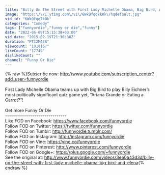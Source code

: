 ```yaml
---
title: "Billy On The Street with First Lady Michelle Obama, Big Bird, And Elena!!!"
image: "https:\/\/i.ytimg.com\/vi\/6WkQfqq7kOk\/hqdefault.jpg"
vid_id: "6WkQfqq7kOk"
categories: "Comedy"
tags: ["funnyordie","funny or die","funny"]
date: "2022-06-09T15:15:38+03:00"
vid_date: "2015-02-19T21:30:30Z"
duration: "PT12M43S"
viewcount: "1018167"
likeCount: "17749"
dislikeCount: ""
channel: "Funny Or Die"
---
```

{% raw %}Subscribe now: <a rel="nofollow" target="blank" href="http://www.youtube.com/subscription_center?add_user=funnyordie">http://www.youtube.com/subscription_center?add_user=funnyordie</a><br /><br />First Lady Michelle Obama teams up with Big Bird to play Billy Eichner’s most politically significant quiz game yet, “Ariana Grande or Eating a Carrot?”!<br /><br />Get more Funny Or Die<br />-------------------------------<br />Like FOD on Facebook: <a rel="nofollow" target="blank" href="https://www.facebook.com/funnyordie">https://www.facebook.com/funnyordie</a><br />Follow FOD on Twitter: <a rel="nofollow" target="blank" href="https://twitter.com/funnyordie">https://twitter.com/funnyordie</a><br />Follow FOD on Tumblr: <a rel="nofollow" target="blank" href="http://funnyordie.tumblr.com/">http://funnyordie.tumblr.com/</a><br />Follow FOD on Instagram: <a rel="nofollow" target="blank" href="http://instagram.com/funnyordie">http://instagram.com/funnyordie</a><br />Follow FOD on Vine: <a rel="nofollow" target="blank" href="https://vine.co/funnyordie">https://vine.co/funnyordie</a>  <br />Follow FOD on Pinterest: <a rel="nofollow" target="blank" href="http://www.pinterest.com/funnyordie">http://www.pinterest.com/funnyordie</a><br />Follow FOD on Google+: <a rel="nofollow" target="blank" href="https://plus.google.com/+funnyordie">https://plus.google.com/+funnyordie</a><br />See the original at: <a rel="nofollow" target="blank" href="http://www.funnyordie.com/videos/3ea0a43d3d/billy-on-the-street-with-first-lady-michelle-obama-big-bird-and-elena">http://www.funnyordie.com/videos/3ea0a43d3d/billy-on-the-street-with-first-lady-michelle-obama-big-bird-and-elena</a>{% endraw %}
